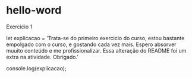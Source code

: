 # hello-word
Exercicio 1


let explicacao = 'Trata-se do primeiro exercicio do curso, estou bastante empolgado com o curso, e gostando cada vez mais. Espero absorver muuito conteúdo e me profissionalizar. Essa alteração do README foi um extra na atividade. Obrigado.'

console.log(explicacao);
